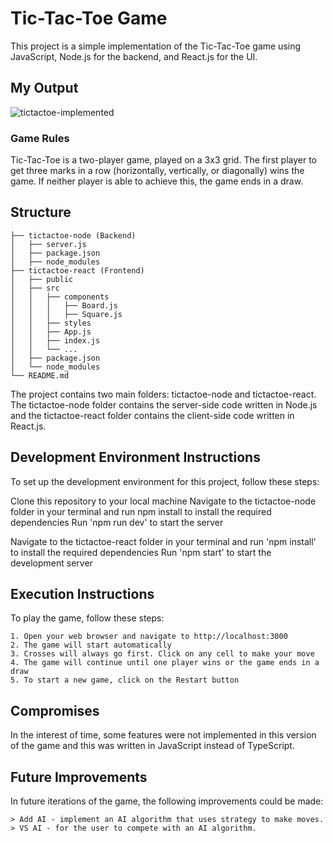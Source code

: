 
# Tic-Tac-Toe Game

This project is a simple implementation of the Tic-Tac-Toe game using JavaScript, Node.js for the backend, and React.js for the UI.

## My Output
![tictactoe-implemented](https://user-images.githubusercontent.com/91439231/219866937-6f6245cd-023f-4e6a-9612-d123aa7fbd26.PNG)

### Game Rules
Tic-Tac-Toe is a two-player game, played on a 3x3 grid. The first player to get three marks in a row (horizontally, vertically, or diagonally) wins the game. If neither player is able to achieve this, the game ends in a draw.

## Structure

    ├── tictactoe-node (Backend)
    │   ├── server.js
    │   ├── package.json
    │   ├── node_modules
    ├── tictactoe-react (Frontend)
    │   ├── public
    │   ├── src
    │   │   ├── components
    │   │   │   ├── Board.js
    │   │   │   ├── Square.js
    │   │   ├── styles
    │   │   ├── App.js
    │   │   ├── index.js
    │   │   └── ...
    │   ├── package.json
    │   └── node_modules
    └── README.md

The project contains two main folders: tictactoe-node and tictactoe-react. The tictactoe-node folder contains the server-side code written in Node.js and the tictactoe-react folder contains the client-side code written in React.js.

## Development Environment Instructions
To set up the development environment for this project, follow these steps:

Clone this repository to your local machine
Navigate to the tictactoe-node folder in your terminal and run npm install to install the required dependencies
Run 'npm run dev' to start the server

Navigate to the tictactoe-react folder in your terminal and run 'npm install' to install the required dependencies
Run 'npm start' to start the development server

## Execution Instructions
To play the game, follow these steps:

    1. Open your web browser and navigate to http://localhost:3000
    2. The game will start automatically
    3. Crosses will always go first. Click on any cell to make your move
    4. The game will continue until one player wins or the game ends in a draw
    5. To start a new game, click on the Restart button

## Compromises
In the interest of time, some features were not implemented in this version of the game and this was written in JavaScript instead of TypeScript. 

## Future Improvements
In future iterations of the game, the following improvements could be made:

    > Add AI - implement an AI algorithm that uses strategy to make moves.
    > VS AI - for the user to compete with an AI algorithm.
